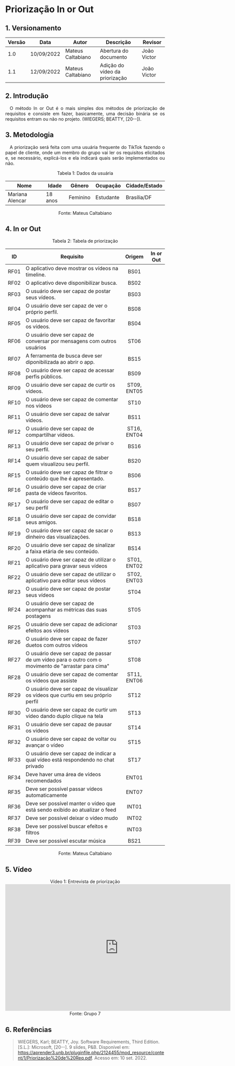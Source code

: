 # Priorização In or Out

## 1. Versionamento

| Versão | Data       | Autor             | Descrição             | Revisor     |
| ------ | ---------- | ----------------- | --------------------- | ----------- |
| 1.0    | 10/09/2022 | Mateus Caltabiano | Abertura do documento | João Victor |
| 1.1   | 12/09/2022 | Mateus Caltabiano | Adição do vídeo da priorização | João Victor |

## 2. Introdução

<p style="text-align: justify">
    &emsp;O método In or Out é o mais simples dos métodos de priorização de requisitos e consiste em fazer, basicamente, uma decisão binária se os requisitos entram ou não no projeto. (WIEGERS; BEATTY, [20--]).
</p>

## 3. Metodologia

<p style="text-align: justify">
    &emsp;A priorização será feita com uma usuária frequente do TikTok fazendo o papel de cliente, onde um membro do grupo vai ler os requisitos elicitados e, se necessário, explicá-los e ela indicará quais serão implementados ou não.
</p>

<div style="text-align: center">
<p>Tabela 1: Dados da usuária</p>
</div>

| Nome            | Idade   | Gênero   | Ocupação  | Cidade/Estado |
| --------------- | ------- | -------- | --------- | ------------- |
| Mariana Alencar | 18 anos | Feminino | Estudante | Brasília/DF   |

<div style="text-align: center">
<p>Fonte: Mateus Caltabiano</p>
</div>

## 4. In or Out

<div style="text-align: center">
<p>Tabela 2: Tabela de priorização</p>
</div>

| ID   | Requisito                                        | Origem     | In or Out |
| ---- | ------------------------------------------------ | :----------: | --------- |
| RF01 | O aplicativo deve mostrar os vídeos na timeline. | BS01 |           |
| RF02     |  O aplicativo deve disponibilizar busca.                                                |  BS02          |           |
| RF03     |  O usuário deve ser capaz de postar seus vídeos.                                                |BS03            |           |
| RF04     |  O usuário deve ser capaz de ver o próprio perfil.                                                |BS08            |           |
| RF05     |  O usuário deve ser capaz de favoritar os vídeos.                                                |  BS04          |           |
| RF06     | O usuário deve ser capaz de conversar por mensagens com outros usuários                                                 | ST06           |           |
| RF07     | A ferramenta de busca deve ser diponibilizada ao abrir o app.                                                 |BS15            |           |
| RF08     | O usuário deve ser capaz de acessar perfis públicos.                                                 | BS09           |           |
| RF09     | O usuário deve ser capaz de curtir os vídeos.                                                 | ST09, ENT05           |           |
| RF10     | O usuário deve ser capaz de comentar nos vídeos                                                 | ST10           |           |
| RF11     | O usuário deve ser capaz de salvar vídeos.                                                 |  BS11          |           |
| RF12     | O usuário deve ser capaz de compartilhar vídeos.                                                 |ST16, ENT04            |           |
| RF13     | O usuário deve ser capaz de privar o seu perfil.                                                 | BS16           |           |
| RF14     | O usuário deve ser capaz de saber quem visualizou seu perfil.                                                 | BS20           |           |
| RF15     | O usuário deve ser capaz de filtrar o conteúdo que lhe é apresentado.                                                     |BS06            |           |
| RF16     | O usuário deve ser capaz de criar pasta de vídeos favoritos.                                                 |   BS17         |           |
| RF17     |  O usuário deve ser capaz de editar o seu perfil                                                |BS07            |           |
| RF18     |  O usuário deve ser capaz de convidar seus amigos.                                                |BS18            |           |
| RF19     |  O usuário deve ser capaz de sacar o dinheiro das visualizações.                                                | BS13           |           |
| RF20     |  O usuário deve ser capaz de sinalizar a faixa etária de seu conteúdo.                                                |BS14            |           |
| RF21     |  O usuário deve ser capaz de utilizar o aplicativo para gravar seus vídeos                                              |ST01, ENT02            |           |
| RF22     |  O usuário deve ser capaz de utilizar o aplicativo para editar seus vídeos                                                | ST02, ENT03           |           |
| RF23     |  O usuário deve ser capaz de postar seus vídeos                                                | ST04           |           |
| RF24     |  O usuário deve ser capaz de acompanhar as métricas das suas postagens                                                | ST05           |           |
| RF25     |  O usuário deve ser capaz de adicionar efeitos aos vídeos                                                |  ST03          |           |
| RF26     |  O usuário deve ser capaz de fazer duetos com outros vídeos                                                |   ST07         |           |
| RF27     |  O usuário deve ser capaz de passar de um vídeo para o outro com o movimento de "arrastar para cima"                                                | ST08           |           |
| RF28     |  O usuário deve ser capaz de comentar os vídeos que assiste                                                | ST11, ENT06           |           |
| RF29     |  O usuário deve ser capaz de visualizar os vídeos que curtiu em seu próprio perfil                                                |  ST12          |           |
| RF30     |  O usuário deve ser capaz de curtir um vídeo dando duplo clique na tela                                                |  ST13          |           |
|  RF31    |  O usuário deve ser capaz de pausar os vídeos                                                |ST14            |           |
|  RF32    |  O usuário deve ser capaz de voltar ou avançar o vídeo                                                |   ST15         |           |
|  RF33    |  O usuário deve ser capaz de indicar a qual vídeo está respondendo no chat privado                                                | ST17           |           |
|  RF34    |  Deve haver uma área de vídeos recomendados                                                |ENT01            |           |
|  RF35    |  Deve ser possível passar vídeos automaticamente                                                |  ENT07          |           |
|  RF36    |  Deve ser possível manter o vídeo que está sendo exibido ao atualizar o feed                                                |  INT01          |           |
|  RF37    |  Deve ser possível deixar o vídeo mudo                                                |  INT02          |           |
|  RF38    |  Deve ser possível buscar efeitos e filtros                                                | INT03           |           |
|  RF39    |  Deve ser possível escutar música                                                | BS21           |           |

<div style="text-align: center">
<p>Fonte: Mateus Caltabiano</p>
</div>

## 5. Vídeo

<div style="text-align: center">
Vídeo 1: Entrevista de priorização
</div>

<center>

<iframe width="711" height="400" src="https://youtu.be/RDg1HCKJbVk" title="YouTube video player" frameborder="0" allow="accelerometer; autoplay; clipboard-write; encrypted-media; gyroscope; picture-in-picture" allowfullscreen></iframe>

</center>

<div style="text-align: center">
Fonte: Grupo 7
</div>

## 6. Referências

>WIEGERS, Karl; BEATTY, Joy. Software Requirements, Third Edition. [S.L.]: Microsoft, [20--]. 9 slides, P&B. Disponível em: https://aprender3.unb.br/pluginfile.php/2124455/mod_resource/content/1/Priorização%20de%20Req.pdf. Acesso em: 10 set. 2022.